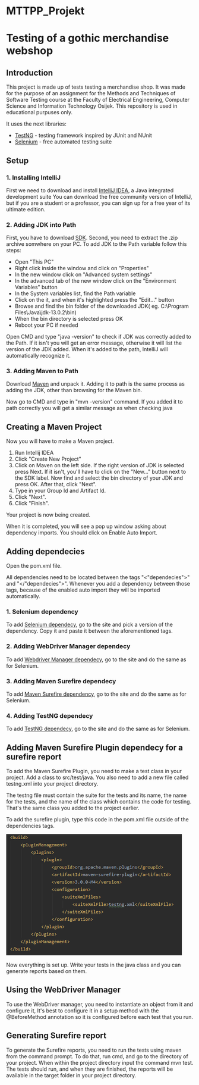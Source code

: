 # MTTPP_Projekt

# Testing of a gothic merchandise webshop

## Introduction

This project is made up of tests testing a merchandise shop. It was made for the purpose of an assignment for 
the Methods and Techniques of Software Testing course at the Faculty of Electrical Engineering, Computer Science and Information Technology Osijek.
This repository is used in educational purpuses only.

It uses the next libraries:

* [TestNG](https://testng.org/doc/) - testing framework inspired by JUnit and NUnit
* [Selenium](https://selenium.dev/) - free automated testing suite

## Setup
### 1. Installing IntelliJ

First we need to download and install [IntelliJ IDEA](https://www.jetbrains.com/idea/), a Java integrated development suite
You can download the free community version of IntelliJ, but if you are a student or a professor, you can sign up for a free year
of its ultimate edition.

### 2. Adding JDK into Path

First, you have to download [SDK](https://jdk.java.net/13/).
Second, you need to extract the .zip archive somwhere on your PC.
To add JDK to the Path variable follow this steps:
* Open "This PC"
* Right click inside the window and click on "Properties"
* In the new window click on "Advanced system settings"
* In the advanced tab of the new window click on the "Environment Variables" button
* In the System variables list, find the Path variable
* Click on the it, and when it's highlighted press the "Edit..." button
* Browse and find the bin folder of the downloaded JDK( eg. C:\Program Files\Java\jdk-13.0.2\bin)
* When the bin directory is selected press OK
* Reboot your PC if needed

Open CMD and type "java -version" to check if JDK was correctly added to the Path.
If it isn't you will get an error message, otherwise it will list the version of the JDK added.
When it's added to the path, IntelliJ will automatically recognize it.

### 3. Adding Maven to Path

Download [Maven](https://maven.apache.org/download.cgi)  and unpack it. Adding it to path is the same process as adding the JDK, other than browsing for the Maven bin.


Now go to CMD and type in "mvn -version" command.
If you added it to path correctly you will get a similar message as when checking java


## Creating a Maven Project

Now you will have to make a Maven project.

1. Run Intellij IDEA 
2. Click "Create New Project"
3. Click on Maven on the left side. If the right version of JDK is selected press Next. If it isn't, you'll have to click on the "New..." button next to the SDK label. Now find and select the bin directory of your JDK and press OK. After that, click "Next".
4. Type in your Group Id and Artifact Id.
5. Click "Next".
6. Click "Finish".

Your project is now being created. 

When it is completed, you will see a pop up window asking about dependency imports. You should click on Enable Auto Import.

## Adding dependecies

Open the pom.xml file.

All dependencies need to be located between the tags "<"dependecies">" and "</"dependecies">". Whenever you add a dependency between those tags, because of the enabled auto import they will be imported automatically.

### 1. Selenium dependency

To add [Selenium dependecy](https://mvnrepository.com/artifact/org.seleniumhq.selenium/selenium-java), go to the site and pick a version of the dependency. Copy it and paste it between the aforementioned tags.

### 2. Adding WebDriver Manager dependecy

To add [Webdriver Manager dependecy](https://mvnrepository.com/artifact/io.github.bonigarcia/webdrivermanager), go to the site and do the same as for Selenium.

### 3. Adding Maven Surefire dependecy

To add [Maven Surefire dependency](https://mvnrepository.com/artifact/org.apache.maven.surefire/surefire-api), go to the site and do the same as for Selenium.

### 4. Adding TestNG dependecy

To add [TestNG dependecy](https://mvnrepository.com/artifact/org.testng/testng), go to the site and do the same as for Selenium.


## Adding Maven Surefire Plugin dependecy for a surefire report

To add the Maven Surefire Plugin, you need to make a test class in your project. Add a class to src/test/java. 
You also need to add a new file called testng.xml into your project directory.

The testng file must contain the suite for the tests and its name, the name for the tests, and the name of the class which contains the code for testing. That's the same class you added to the project earlier.


To add the surefire plugin, type this code in the pom.xml file outside of the dependencies tags.

![surefire plugin](/images/surefire.png)

Now everything is set up. Write your tests in the java class and you can generate reports based on them.

## Using the WebDriver Manager

To use the WebDriver manager, you need to instantiate an object from it and configure it,
It's best to configure it in a setup method with the @BeforeMethod annotation so it is configured before each test that you run.

## Generating Surefire report

To generate the Surefire reports, you need to run the tests using maven from the command prompt.
To do that, run cmd, and go to the directory of your project. When within the project directory input the command mvn test.
The tests should run, and when they are finished, the reports will be available in the target folder in your project directory.
